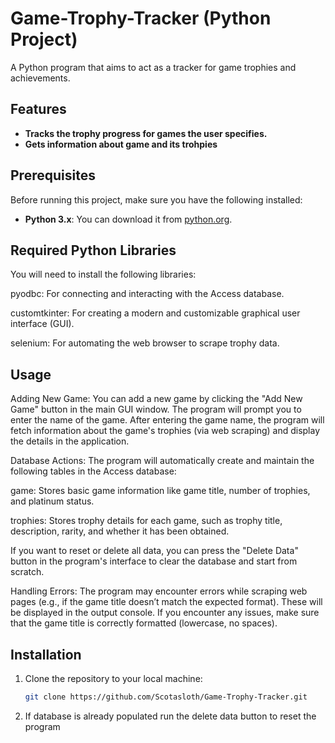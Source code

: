 # Game-Trophy-Tracker (Python Project)
A Python program that aims to act as a tracker for game trophies and achievements.
## **Features**

- **Tracks the trophy progress for games the user specifies.**
- **Gets information about game and its trohpies**
  
## **Prerequisites**

Before running this project, make sure you have the following installed:

- **Python 3.x**: You can download it from [python.org](https://www.python.org/downloads/).

## **Required Python Libraries**

You will need to install the following libraries:

pyodbc: For connecting and interacting with the Access database.

customtkinter: For creating a modern and customizable graphical user interface (GUI).

selenium: For automating the web browser to scrape trophy data.

## **Usage**

Adding New Game:
You can add a new game by clicking the "Add New Game" button in the main GUI window. The program will prompt you to enter the name of the game.
After entering the game name, the program will fetch information about the game's trophies (via web scraping) and display the details in the application.

Database Actions:
The program will automatically create and maintain the following tables in the Access database:

game: Stores basic game information like game title, number of trophies, and platinum status.

trophies: Stores trophy details for each game, such as trophy title, description, rarity, and whether it has been obtained.

If you want to reset or delete all data, you can press the "Delete Data" button in the program's interface to clear the database and start from scratch.

Handling Errors:
The program may encounter errors while scraping web pages (e.g., if the game title doesn’t match the expected format). These will be displayed in the output console. If you encounter any issues, make sure that the game title is correctly formatted (lowercase, no spaces).

## **Installation**

1. Clone the repository to your local machine:

   ```bash
   git clone https://github.com/Scotasloth/Game-Trophy-Tracker.git

2. If database is already populated run the delete data button to reset the program
